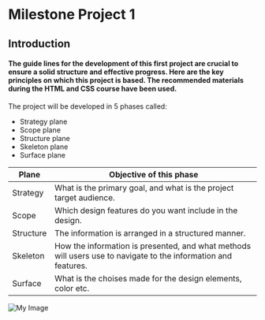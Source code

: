 # **Milestone Project 1**
## __Introduction__

####  The guide lines for the development of this first project are crucial to ensure a solid structure and effective progress. Here are the key principles on which this project is based. The recommended materials during the  HTML and CSS course have been used.
The project will be developed in 5 phases called:
* Strategy plane
* Scope plane
* Structure plane
* Skeleton plane
* Surface plane

 |  **Plane**   |                   **Objective of this phase**                     |
 | --------------- | ----------------------------------------------------------------- |
 | Strategy  | What is the primary goal, and what is the project target audience. | 
 | Scope     | Which design features do you want include in the design.           |
 | Structure | The information is arranged in a structured manner.                |
 | Skeleton  | How the information is presented, and what methods will users use to navigate to the information and features. |
 | Surface   | What is the choises made for the design elements, color etc.       |

 ![My Image](https://github.com/ChristianCricchi/MilestoneProject1/assets/122015372/d575a941-de35-4446-8c0e-c8bfb7fa0677)



  
